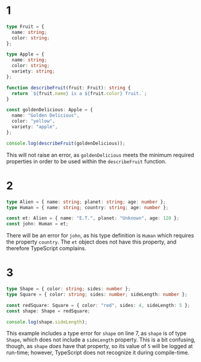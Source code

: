 # 1

```ts
type Fruit = {
  name: string;
  color: string;
};

type Apple = {
  name: string;
  color: string;
  variety: string;
};

function describeFruit(fruit: Fruit): string {
  return `${fruit.name} is a ${fruit.color} fruit.`;
}

const goldenDelicious: Apple = {
  name: "Golden Delicious",
  color: "yellow",
  variety: "apple",
};

console.log(describeFruit(goldenDelicious));
```

This will not raise an error, as `goldenDelicious` meets the minimum required properties in order to be used within the `describeFruit` function.

# 2

```ts
type Alien = { name: string; planet: string; age: number };
type Human = { name: string; country: string; age: number };

const et: Alien = { name: "E.T.", planet: "Unknown", age: 120 };
const john: Human = et;
```

There will be an error for `john`, as his type definition is `Human` which requires the property `country`. The `et` object does not have this property, and therefore TypeScript complains.

# 3

```ts
type Shape = { color: string; sides: number };
type Square = { color: string; sides: number; sideLength: number };

const redSquare: Square = { color: "red", sides: 4, sideLength: 5 };
const shape: Shape = redSquare;

console.log(shape.sideLength);
```

This example includes a type error for `shape` on line 7, as `shape` is of type `Shape`, which does not include a `sideLength` property. This is a bit confusing, though, as `shape` *does* have that property, so its value of `5` will be logged at run-time; however, TypeScript does not recognize it during compile-time.